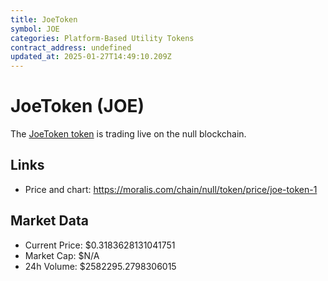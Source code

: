 ```yaml
---
title: JoeToken
symbol: JOE
categories: Platform-Based Utility Tokens
contract_address: undefined
updated_at: 2025-01-27T14:49:10.209Z
---
```


# JoeToken (JOE)
The [JoeToken token](https://moralis.com/chain/null/token/price/joe-token-1) is trading live on the null blockchain.

## Links
- Price and chart: https://moralis.com/chain/null/token/price/joe-token-1

## Market Data
- Current Price: $0.3183628131041751
- Market Cap: $N/A
- 24h Volume: $2582295.2798306015

